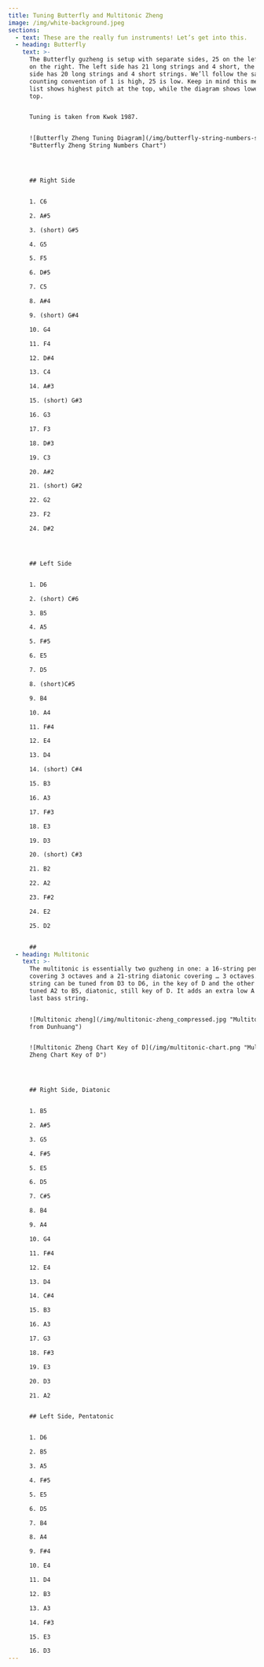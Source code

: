 ```yaml
---
title: Tuning Butterfly and Multitonic Zheng
image: /img/white-background.jpeg
sections:
  - text: These are the really fun instruments! Let’s get into this.
  - heading: Butterfly
    text: >-
      The Butterfly guzheng is setup with separate sides, 25 on the left and 24
      on the right. The left side has 21 long strings and 4 short, the right
      side has 20 long strings and 4 short strings. We’ll follow the same
      counting convention of 1 is high, 25 is low. Keep in mind this means the
      list shows highest pitch at the top, while the diagram shows lowest at the
      top.


      Tuning is taken from Kwok 1987.


      ![Butterfly Zheng Tuning Diagram](/img/butterfly-string-numbers-scaled.png
      "Butterfly Zheng String Numbers Chart")




      ## Right Side


      1. C6

      2. A#5

      3. (short) G#5

      4. G5

      5. F5

      6. D#5

      7. C5

      8. A#4

      9. (short) G#4

      10. G4

      11. F4

      12. D#4

      13. C4

      14. A#3

      15. (short) G#3

      16. G3

      17. F3

      18. D#3

      19. C3

      20. A#2

      21. (short) G#2

      22. G2

      23. F2

      24. D#2




      ## Left Side


      1. D6

      2. (short) C#6

      3. B5

      4. A5

      5. F#5

      6. E5

      7. D5

      8. (short)C#5

      9. B4

      10. A4

      11. F#4

      12. E4

      13. D4

      14. (short) C#4

      15. B3

      16. A3

      17. F#3

      18. E3

      19. D3

      20. (short) C#3

      21. B2

      22. A2

      23. F#2

      24. E2

      25. D2


      ##
  - heading: Multitonic
    text: >-
      The multitonic is essentially two guzheng in one: a 16-string pentatonic
      covering 3 octaves and a 21-string diatonic covering … 3 octaves. The 16
      string can be tuned from D3 to D6, in the key of D and the other side is
      tuned A2 to B5, diatonic, still key of D. It adds an extra low A as the
      last bass string.


      ![Multitonic zheng](/img/multitonic-zheng_compressed.jpg "Multitonic zheng
      from Dunhuang")


      ![Multitonic Zheng Chart Key of D](/img/multitonic-chart.png "Multitonic
      Zheng Chart Key of D")




      ## Right Side, Diatonic


      1. B5

      2. A#5

      3. G5

      4. F#5

      5. E5

      6. D5

      7. C#5

      8. B4

      9. A4

      10. G4

      11. F#4

      12. E4

      13. D4

      14. C#4

      15. B3

      16. A3

      17. G3

      18. F#3

      19. E3

      20. D3

      21. A2


      ## Left Side, Pentatonic


      1. D6

      2. B5

      3. A5

      4. F#5

      5. E5

      6. D5

      7. B4

      8. A4

      9. F#4

      10. E4

      11. D4

      12. B3

      13. A3

      14. F#3

      15. E3

      16. D3
---
```


